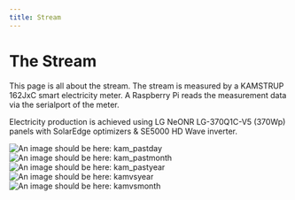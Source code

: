 ```yaml
---
title: Stream
---
```

# The Stream

This page is all about the stream. The stream is measured by a KAMSTRUP 162JxC smart electricity meter.
A Raspberry Pi reads the measurement data via the serialport of the meter.

Electricity production is achieved using LG NeONR LG-370Q1C-V5 (370Wp) panels with SolarEdge optimizers & SE5000 HD Wave inverter.

![An image should be here: kam_pastday](img/kam_pastday.png)
![An image should be here: kam_pastmonth](img/kam_pastmonth.png)
![An image should be here: kam_pastyear](img/kam_pastyear.png)
![An image should be here: kamvsyear](img/kam_vs_year.png)
![An image should be here: kamvsmonth](img/kam_vs_month.png)
